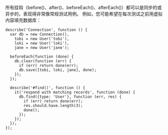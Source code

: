 所有挂钩（before()、after()、beforeEach()、afterEach()）都可以是同步的或异步的，表现得非常像常规测试用例。 例如，您可能希望在每次测试之前用虚拟内容填充数据库：

```
describe('Connection', function () {
  var db = new Connection(),
    tobi = new User('tobi'),
    loki = new User('loki'),
    jane = new User('jane');

  beforeEach(function (done) {
    db.clear(function (err) {
      if (err) return done(err);
      db.save([tobi, loki, jane], done);
    });
  });

  describe('#find()', function () {
    it('respond with matching records', function (done) {
      db.find({type: 'User'}, function (err, res) {
        if (err) return done(err);
        res.should.have.length(3);
        done();
      });
    });
  });
});
```
